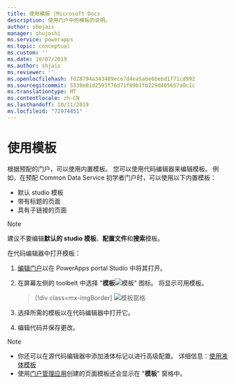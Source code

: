 ```yaml
---
title: 使用模板 |Microsoft Docs
description: 使用门户中的模板的说明。
author: sbmjais
manager: shujoshi
ms.service: powerapps
ms.topic: conceptual
ms.custom: ''
ms.date: 10/07/2019
ms.author: shjais
ms.reviewer: ''
ms.openlocfilehash: fd28794a343489ece7d4ea5abe6bebd1f71cd992
ms.sourcegitcommit: 5338e01d2591f76d71f09b1fb229d405657a0c1c
ms.translationtype: MT
ms.contentlocale: zh-CN
ms.lasthandoff: 10/11/2019
ms.locfileid: "72974451"
---
```

# <a name="work-with-templates"></a>使用模板

根据预配的门户，可以使用内置模板。 您可以使用代码编辑器来编辑模板。 例如，在预配 Common Data Service 初学者门户时，可以使用以下内置模板：

- 默认 studio 模板
- 带有标题的页面
- 具有子链接的页面


> [!NOTE]
> 建议不要编辑**默认的 studio 模板**、**配置文件**和**搜索**模板。

在代码编辑器中打开模板：

1.  [编辑门户](manage-existing-portals.md#edit)以在 PowerApps portal Studio 中将其打开。  

2.  在屏幕左侧的 toolbelt 中选择 "**模板**![模板" 图标](media/templates-icon.png "模板")。 将显示可用模板。  

    > [!div class=mx-imgBorder]
    > ![模板窗格](media/templates-pane.png "模板窗格")  

3.  选择所需的模板以在代码编辑器中打开它。

4.  编辑代码并保存更改。

> [!NOTE]
> - 你还可以在源代码编辑器中添加液体标记以进行高级配置。 详细信息：[使用液体模板](liquid/liquid-overview.md)
> - 使用[门户管理应用](configure/configure-portal.md)创建的页面模板还会显示在 "**模板**" 窗格中。
